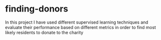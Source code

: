# finding-donors
In this project I have used different supervised learning techniques and evaluate their performance based on different metrics in order to find most likely residents  to donate to the charity 
